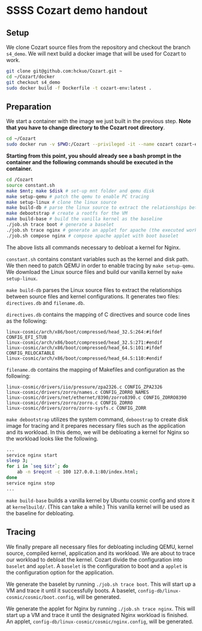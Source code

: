 # SSSS Cozart demo handout

## Setup

We clone Cozart source files from the repository and checkout the branch `s4_demo`. We will next build a docker image that will be used for Cozart to work.

```bash
git clone git@github.com:hckuo/Cozart.git ~
cd ~/Cozart/docker
git checkout s4_demo
sudo docker build -f Dockerfile -t cozart-env:latest .
```



## Preparation

We start a container with the image we just built in the previous step. **Note that you have to change directory to the Cozart root directory**. 

```bash
cd ~/Cozart
sudo docker run -v $PWD:/Cozart --privileged -it --name cozart cozart-env /bin/bash
```

**Starting from this point, you should already see a bash prompt in the container and the following commands should be executed in the container.**

```bash
cd /Cozart
source constant.sh
make $mnt; make $disk # set-up mnt folder and qemu disk
make setup-qemu # patch the qemu to enable PC tracing
make setup-linux # clone the linux source
make build-db # parse the linux source to extract the relationships between the configuration options and code
make debootstrap # create a rootfs for the VM
make build-base # build the vanilla kernel as the baseline
./job.sh trace boot # generate a baselet
./job.sh trace nginx # generate an applet for apache (the executed workload in the VM is in /benchmark-scripts/apache.sh)
./job.sh compose nginx # compose apache applet with boot baselet
```

The above lists all commands necessary to debloat a kernel for Nginx.

`constant.sh` contains constant variables such as the kernel and disk path. We then need to patch QEMU in order to enable tracing by `make setup-qemu`. We download the Linux source files and build our vanilla kernel by `make setup-linux`.



 `make build-db` parses the Linux source files to extract the relationships between source files and kernel configurations. It generates two files: `directives.db` and `filename.db`.

`directives.db` contains the mapping of C directives and source code lines as the following:

```
linux-cosmic/arch/x86/boot/compressed/head_32.S:264:#ifdef CONFIG_EFI_STUB
linux-cosmic/arch/x86/boot/compressed/head_32.S:271:#endif
linux-cosmic/arch/x86/boot/compressed/head_64.S:101:#ifdef CONFIG_RELOCATABLE
linux-cosmic/arch/x86/boot/compressed/head_64.S:110:#endif
```

`filename.db` contains the mapping of Makefiles and configuration as the following:

```
linux-cosmic/drivers/iio/pressure/zpa2326.c CONFIG_ZPA2326
linux-cosmic/drivers/zorro/names.c CONFIG_ZORRO_NAMES
linux-cosmic/drivers/net/ethernet/8390/zorro8390.c CONFIG_ZORRO8390
linux-cosmic/drivers/zorro/zorro.c CONFIG_ZORRO
linux-cosmic/drivers/zorro/zorro-sysfs.c CONFIG_ZORR
```

 `make debootstrap` utilizes the system command, `deboostrap` to create disk image for tracing and it prepares necessary files such as the application and its workload. In this demo, we will be debloating a kernel for Nginx so the workload looks like the following.

```bash
...
service nginx start
sleep 3;
for i in `seq $itr`; do
    ab -n $reqcnt -c 100 127.0.0.1:80/index.html;
done
service nginx stop
...
```

 `make build-base` builds a vanilla kernel by Ubuntu cosmic config and store it at `kernelbuild/`. (This can take a while.)
 This vanilla kernel will be used as the baseline for debloating.
 
 ## Tracing
 We finally prepare all necessary files for debloating including QEMU, kernel source, compiled kernel, application and its workload. We are about to trace our workload to debloat the kernel. Cozart divide the configuration into `baselet` and `applet`.
 A `baselet` is the configuration to boot and a `applet` is the configuration option for the application.
 
 We generate the baselet by running `./job.sh trace boot`. This will start up a VM and trace it until it successfully boots. A baselet, `config-db/linux-cosmic/cosmic/boot.config`, will be generated.
 
 We generate the applet for Nginx by running `./job.sh trace nginx`. This will start up a VM and trace it until the designated Nginx workload is finished. An applet, `config-db/linux-cosmic/cosmic/nginx.config`, will be generated.
 
